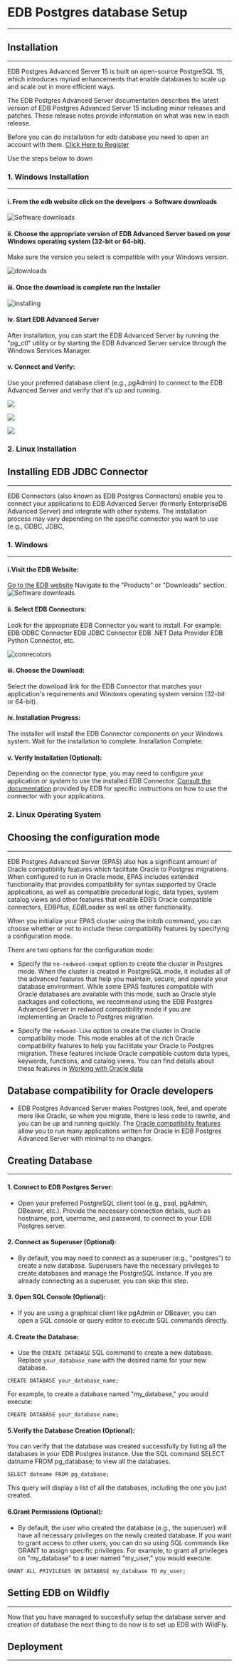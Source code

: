 # EDB Postgres database Setup
------------------------

## Installation
---------------
EDB Postgres Advanced Server 15 is built on open-source PostgreSQL 15, which introduces myriad enhancements that enable databases to scale up and scale out in more efficient ways.

The EDB Postgres Advanced Server documentation describes the latest version of EDB Postgres Advanced Server 15 including minor releases and patches. These release notes provide information on what was new in each release.

Before you can do installation  for edb database you need to open an account with them.
 [Click Here to Register](https://www.enterprisedb.com/)

Use the steps below to down


### 1. Windows Installation 
------------------

#### i. From the edb website click on the develpers -> Software downloads

 ![Software downloads](../../src/.vuepress/public/img/databases/softwaredownloads.png)

####  ii. Choose the appropriate version of EDB Advanced Server based on your Windows operating system (32-bit or 64-bit).
Make sure the version you select is compatible with your Windows version.

![downloads](../../src/.vuepress/public/img/databases/downloads.png)

####  iii. Once the download is complete run the Installer

![installing](../../src/.vuepress/public/img/databases/initial-sinstallation-window.png)

#### iv. Start EDB Advanced Server 
After installation, you can start the EDB Advanced Server by running the "pg_ctl" utility or by starting the EDB Advanced Server service through the Windows Services Manager.

####  v. Connect and Verify:
Use your preferred database client (e.g., pgAdmin) to connect to the EDB Advanced Server and verify that it's up and running.

![](../../src/.vuepress/public/img/databases/pgadmin.png)

![](../../src/.vuepress/public/img/databases/edbtestconnection.png)

![](../../src/.vuepress/public/img/databases/pgdashboard.png)

### 2. Linux Installation

## Installing EDB JDBC Connector
---------------
EDB Connectors (also known as EDB Postgres Connectors) enable you to connect your applications to EDB Advanced Server (formerly EnterpriseDB Advanced Server) and integrate with other systems. The installation process may vary depending on the specific connector you want to use (e.g., ODBC, JDBC,

### 1. Windows 
-------------
####  i.Visit the EDB Website:
[Go to the EDB website](https://www.enterprisedb.com/)
Navigate to the "Products" or "Downloads" section.
![Software downloads](../../src/.vuepress/public/img/databases/softwaredownloads.png)

#### ii. Select EDB Connectors:
Look for the appropriate EDB Connector you want to install. For example:
EDB ODBC Connector
EDB JDBC Connector
EDB .NET Data Provider
EDB Python Connector, etc.

![connecotors](../../src/.vuepress/public/img/databases/connectors.png)

#### iii. Choose the Download:

Select the download link for the EDB Connector that matches your application's requirements and Windows operating system version (32-bit or 64-bit).

#### iv. Installation Progress:
The installer will install the EDB Connector components on your Windows system. Wait for the installation to complete.
Installation Complete:

####  v. Verify Installation (Optional):
Depending on the connector type, you may need to configure your application or system to use the installed EDB Connector. [Consult the documentation](https://www.enterprisedb.com/docs/epas/14/connectors/) provided by EDB for specific instructions on how to use the connector with your applications.
### 2. Linux Operating System

## Choosing the configuration mode 
-----------------------
EDB Postgres Advanced Server (EPAS) also has a significant amount of Oracle compatibility features which facilitate Oracle to Postgres migrations. When configured to run in Oracle mode, EPAS includes extended functionality that provides compatibility for syntax supported by Oracle applications, as well as compatible procedural logic, data types, system catalog views and other features that enable EDB’s Oracle compatible connectors, EDB*Plus, EDB*Loader as well as other functionality.

When you initialize your EPAS cluster using the initdb command, you can choose whether or not to include these compatibility features by specifying a configuration mode.

There are two options for the configuration mode:

- Specify the ``` no-redwood-compat ``` option to create the  cluster in Postgres mode. When the cluster is created in PostgreSQL mode, it includes all of the advanced features that help you maintain, secure, and operate your database environment. While some EPAS features compatible with Oracle databases are available with this mode, such as Oracle style packages and collections, we recommend using the EDB Postgres Advanced Server in redwood compatibility mode if you are implementing an Oracle to Postgres migration.

- Specify the ``` redwood-like ``` option to create the cluster in Oracle compatibility mode. This mode enables all of the rich Oracle compatibility features to help you facilitate your Oracle to Postgres migration. These features include Oracle compatible custom data types, keywords, functions, and catalog views. You can find details about these features in [Working with Oracle data](https://www.enterprisedb.com/docs/epas/latest/working_with_oracle_data/)

## Database compatibility for Oracle developers
- EDB Postgres Advanced Server makes Postgres look, feel, and operate more like Oracle, so when you migrate, there is less code to rewrite, and you can be up and running quickly. The [Oracle compatibility features](https://www.enterprisedb.com/docs/epas/latest/fundamentals/epas_fundamentals/epas_compat_ora_dev_guide/) allow you to run many applications written for Oracle in EDB Postgres Advanced Server with minimal to no changes.

## Creating Database
--------------------
#### 1. Connect to EDB Postgres Server:
- Open your preferred PostgreSQL client tool (e.g., psql, pgAdmin, DBeaver, etc.).
Provide the necessary connection details, such as hostname, port, username, and password, to connect to your EDB Postgres server.
#### 2. Connect as Superuser (Optional):
- By default, you may need to connect as a superuser (e.g., "postgres") to create a new database. Superusers have the necessary privileges to create databases and manage the PostgreSQL instance. If you are already connecting as a superuser, you can skip this step.
#### 3. Open SQL Console (Optional):
- If you are using a graphical client like pgAdmin or DBeaver, you can open a SQL console or query editor to execute SQL commands directly.
####  4. Create the Database:
- Use the ```CREATE DATABASE``` SQL command to create a new database. Replace ```your_database_name``` with the desired name for your new database.

```postgresql
CREATE DATABASE your_database_name;

```

For example, to create a database named "my_database," you would execute:

```postgresql
CREATE DATABASE your_database_name;
```

####  5.Verify the Database Creation (Optional):
You can verify that the database was created successfully by listing all the databases in your EDB Postgres instance. Use the SQL command SELECT datname FROM pg_database; to view all the databases.
```postgresql 
SELECT datname FROM pg_database;

```
This query will display a list of all the databases, including the one you just created.

#### 6.Grant Permissions (Optional):
- By default, the user who created the database (e.g., the superuser) will have all necessary privileges on the newly created database. If you want to grant access to other users, you can do so using SQL commands like GRANT to assign specific privileges.
For example, to grant all privileges on "my_database" to a user named "my_user," you would execute:
```postgresql
GRANT ALL PRIVILEGES ON DATABASE my_database TO my_user;

```

## Setting EDB on Wildfly
---------------
Now that you have managed to succesfully setup the database server and creation of database the next thing to do now is to set up EDB with WildFly.



## Deployment
---------------